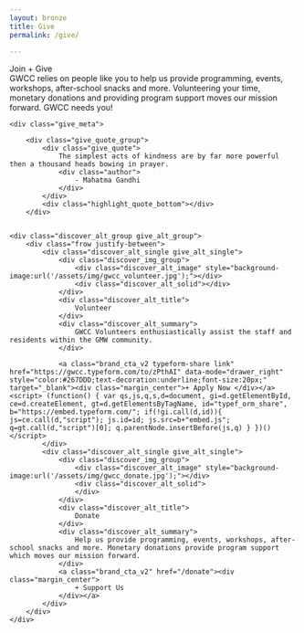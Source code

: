 ```yaml
---
layout: bronze
title: Give
permalink: /give/

---
```

<div class="discover_grid">
    <div class="discover_prime_single">
        <div class="frow justify-between">
            <div class="discover_prime_image" style="background-image: url('/assets/img/gwcc_art_class.jpg');"></div>
            <div class="discover_prime_meta">
                <div class="frow centered-column vertical-align">
                    <div class="discover_prime_title">
                        Join + Give
                    </div>
                    <div class="discover_prime_summary">
                        GWCC relies on people like you to help us provide programming, events, workshops, after-school snacks and more. Volunteering your time, monetary donations and providing program support moves our mission forward. GWCC needs you!
                    </div>
                </div>
            </div>
        </div>
    </div>


    <div class="give_meta">

        <div class="give_quote_group">
            <div class="give_quote">
                The simplest acts of kindness are by far more powerful then a thousand heads bowing in prayer.
                <div class="author">
                    - Mahatma Gandhi
                </div>
            </div>
            <div class="highlight_quote_bottom"></div>
        </div>


    <div class="discover_alt_group give_alt_group">
        <div class="frow justify-between">
            <div class="discover_alt_single give_alt_single">
                <div class="discover_img_group">
                    <div class="discover_alt_image" style="background-image:url('/assets/img/gwcc_volunteer.jpg');"></div>
                    <div class="discover_alt_solid"></div>
                </div>
                <div class="discover_alt_title">
                    Volunteer
                </div>
                <div class="discover_alt_summary">
                    GWCC Volunteers enthusiastically assist the staff and residents within the GMW community.
                </div>

                <a class="brand_cta_v2 typeform-share link" href="https://gwcc.typeform.com/to/zPthAI" data-mode="drawer_right" style="color:#267DDD;text-decoration:underline;font-size:20px;" target="_blank"><div class="margin_center">+ Apply Now </div></a> <script> (function() { var qs,js,q,s,d=document, gi=d.getElementById, ce=d.createElement, gt=d.getElementsByTagName, id="typef_orm_share", b="https://embed.typeform.com/"; if(!gi.call(d,id)){ js=ce.call(d,"script"); js.id=id; js.src=b+"embed.js"; q=gt.call(d,"script")[0]; q.parentNode.insertBefore(js,q) } })() </script>
            </div>
            <div class="discover_alt_single give_alt_single">
                <div class="discover_img_group">
                    <div class="discover_alt_image" style="background-image:url('/assets/img/gwcc_donate.jpg');"></div>
                    <div class="discover_alt_solid">
                    </div>
                </div>
                <div class="discover_alt_title">
                    Donate
                </div>
                <div class="discover_alt_summary">
                    Help us provide programming, events, workshops, after-school snacks and more. Monetary donations provide program support which moves our mission forward.
                </div>
                <a class="brand_cta_v2" href="/donate"><div class="margin_center">
                    + Support Us
                </div></a>
            </div>
        </div>
    </div>

</div>
